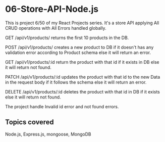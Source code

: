 # 06-Store-API-Node.js
This is project 6/50 of my React Projects series. It's a store API applying All CRUD operations with All Errors handled globally.

GET  /api/v1/products/ returns the first 10 products in the DB.

POST /api/v1/products/ creates a new product to DB if it doesn't has any validation error according to Product schema else it will return an error.

GET /api/v1/products/:id return the product with that id if it exists in DB else it will return not found.

PATCH /api/v1/products/:id updates the product with that id to the new Data in the request body if it follows the schema else it will return an error.

DELETE /api/v1/products/:id deletes the product with that id in DB if it exists else it will return not found.

The project handle Invalid id error and not found errors.

## Topics covered
Node.js, Express.js, mongoose, MongoDB
